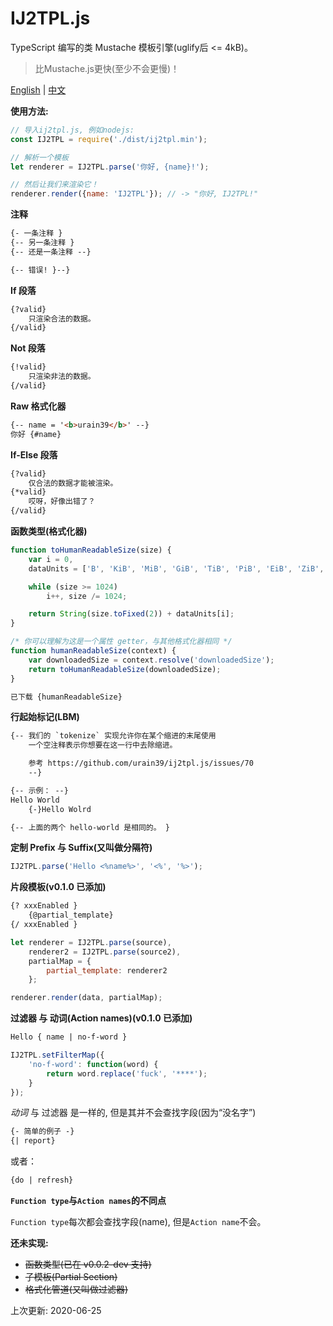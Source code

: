 # IJ2TPL.js
TypeScript 编写的类 Mustache 模板引擎(uglify后 <= 4kB)。

> 比Mustache.js更快(至少不会更慢)！

[English](./README.md) | [中文](./README.zh.md)

**使用方法:**
```js
// 导入ij2tpl.js, 例如nodejs:
const IJ2TPL = require('./dist/ij2tpl.min');

// 解析一个模板
let renderer = IJ2TPL.parse('你好, {name}!');

// 然后让我们来渲染它！
renderer.render({name: 'IJ2TPL'}); // -> "你好, IJ2TPL!"
```

**注释**
```html
{- 一条注释 }
{-- 另一条注释 }
{-- 还是一条注释 --}

{-- 错误! }--}
```

**If 段落**
```html
{?valid}
	只渲染合法的数据。
{/valid}
```

**Not 段落**
```html
{!valid}
	只渲染非法的数据。
{/valid}
```

**Raw 格式化器**
```html
{-- name = '<b>urain39</b>' --}
你好 {#name}
```

**If-Else 段落**

```html
{?valid}
	仅合法的数据才能被渲染。
{*valid}
	哎呀，好像出错了？
{/valid}
```

**函数类型(格式化器)**
```js
function toHumanReadableSize(size) {
	var i = 0,
	dataUnits = ['B', 'KiB', 'MiB', 'GiB', 'TiB', 'PiB', 'EiB', 'ZiB', 'YiB', 'BiB', 'NiB', 'DiB'];

	while (size >= 1024)
		i++, size /= 1024;

	return String(size.toFixed(2)) + dataUnits[i];
}

/* 你可以理解为这是一个属性 getter，与其他格式化器相同 */
function humanReadableSize(context) {
	var downloadedSize = context.resolve('downloadedSize');
	return toHumanReadableSize(downloadedSize);
}
```

```html
已下载 {humanReadableSize}
```

**行起始标记(LBM)**
```html
{-- 我们的 `tokenize` 实现允许你在某个缩进的末尾使用
	一个空注释表示你想要在这一行中去除缩进。

	参考 https://github.com/urain39/ij2tpl.js/issues/70
	--}

{-- 示例： --}
Hello World
	{-}Hello Wolrd

{-- 上面的两个 hello-world 是相同的。 }
```

**定制 Prefix 与 Suffix(又叫做分隔符)**
```js
IJ2TPL.parse('Hello <%name%>', '<%', '%>');
```

**片段模板(v0.1.0 已添加)**
```html
{? xxxEnabled }
	{@partial_template}
{/ xxxEnabled }
```

```js
let renderer = IJ2TPL.parse(source),
	renderer2 = IJ2TPL.parse(source2),
	partialMap = {
		partial_template: renderer2
	};

renderer.render(data, partialMap);
```

**过滤器 与 动词(Action names)(v0.1.0 已添加)**
```html
Hello { name | no-f-word }
```

```js
IJ2TPL.setFilterMap({
	'no-f-word': function(word) {
		return word.replace('fuck', '****');
	}
});
```

*动词* 与 过滤器 是一样的, 但是其并不会查找字段(因为“没名字”)
```html
{- 简单的例子 -}
{| report}
```

或者：
```html
{do | refresh}
```

**`Function type`与`Action names`的不同点**

`Function type`每次都会查找字段(name), 但是`Action name`不会。

**还未实现:**
- ~~函数类型(已在 v0.0.2-dev 支持)~~
- ~~子模板(Partial Section)~~
- ~~格式化管道(又叫做过滤器)~~

上次更新: 2020-06-25
